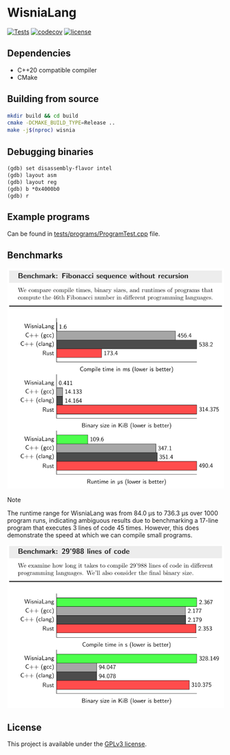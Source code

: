 # WisniaLang

[![Tests](https://github.com/belijzajac/WisniaLang/actions/workflows/tests.yml/badge.svg)](https://github.com/belijzajac/WisniaLang/actions/workflows/tests.yml)
[![codecov](https://codecov.io/gh/belijzajac/WisniaLang/branch/master/graph/badge.svg?token=SN5094ZY23)](https://codecov.io/gh/belijzajac/WisniaLang)
[![license](https://img.shields.io/badge/License-GPLv3-blue.svg)](LICENSE)

## Dependencies

* C++20 compatible compiler
* CMake

## Building from source

```bash
mkdir build && cd build
cmake -DCMAKE_BUILD_TYPE=Release ..
make -j$(nproc) wisnia
```

## Debugging binaries

```gdb
(gdb) set disassembly-flavor intel
(gdb) layout asm
(gdb) layout reg
(gdb) b *0x4000b0
(gdb) r
```

## Example programs

Can be found in [tests/programs/ProgramTest.cpp](tests/programs/ProgramTest.cpp) file.

## Benchmarks

[![benchmarks](docs/benchmark-1.png)](https://belijzajac.dev/wisnialang-compiler-project/)

> [!NOTE]
> The runtime range for WisniaLang was from 84.0 µs to 736.3 µs over 1000 program runs, indicating ambiguous results due to benchmarking a 17-line program that executes 3 lines of code 45 times. However, this does demonstrate the speed at which we can compile small programs.

[![benchmarks](docs/benchmark-2.png)](https://belijzajac.dev/wisnialang-compiler-project/)

## License

This project is available under the [GPLv3 license](LICENSE).
